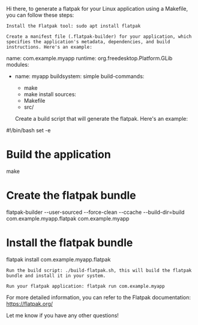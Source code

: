 Hi there, to generate a flatpak for your Linux application using a Makefile, you can follow these steps:

    Install the Flatpak tool: sudo apt install flatpak

    Create a manifest file (.flatpak-builder) for your application, which specifies the application's metadata, dependencies, and build instructions. Here's an example:

name: com.example.myapp
runtime: org.freedesktop.Platform.GLib
modules:
  - name: myapp
    buildsystem: simple
    build-commands:
      - make
      - make install
    sources:
      - Makefile
      - src/

    Create a build script that will generate the flatpak. Here's an example:

#!/bin/bash
set -e

# Build the application
make

# Create the flatpak bundle
flatpak-builder --user-sourced --force-clean --ccache --build-dir=build com.example.myapp.flatpak com.example.myapp

# Install the flatpak bundle
flatpak install com.example.myapp.flatpak

    Run the build script: ./build-flatpak.sh, this will build the flatpak bundle and install it in your system.

    Run your flatpak application: flatpak run com.example.myapp

For more detailed information, you can refer to the Flatpak documentation: https://flatpak.org/

Let me know if you have any other questions! 